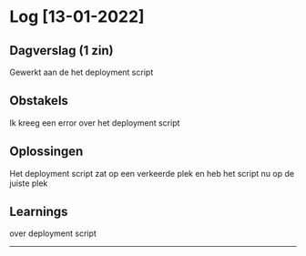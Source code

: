 # Log [13-01-2022]
 
## Dagverslag (1 zin)
Gewerkt aan de het deployment script

## Obstakels
Ik kreeg een error over het deployment script

## Oplossingen
Het deployment script zat op een verkeerde plek en heb het script nu op de juiste plek

## Learnings
over deployment script

---
